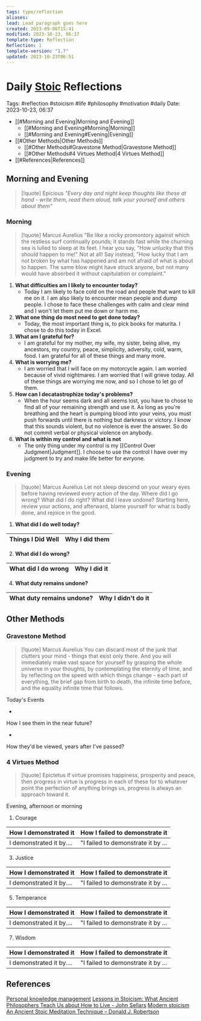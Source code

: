 ```yaml
---
tags: type/reflection
aliases: 
lead: Lead paragraph goes here
created: 2023-09-06T15:41
modified: 2023-10-23, 06:37
template-type: Reflection
Reflection: 1
template-version: "1.7"
updated: 2023-10-23T06:51
---
```



# Daily [Stoic](../SLIP-BOX/Stoicism.md) Reflections

Tags:  #reflection #stoicism #life #philosophy #motivation #daily 
Date: 2023-10-23, 06:37

- [[#Morning and Evening|Morning and Evening]]
	- [[#Morning and Evening#Morning|Morning]]
	- [[#Morning and Evening#Evening|Evening]]
- [[#Other Methods|Other Methods]]
	- [[#Other Methods#Gravestone Method|Gravestone Method]]
	- [[#Other Methods#4 Virtues Method|4 Virtues Method]]
- [[#References|References]]


## Morning and Evening

> [!quote] Epicious 
> _"Every day and night keep thoughts like these at hand - write them, read them aloud, talk your yourself and others about them"_

### Morning

> [!quote] Marcus Aurelius
> "Be like a rocky promontory against which the restless surf continually pounds; it stands fast while the churning sea is lulled to sleep at its feet. I hear you say, "How unlucky that this should happen to me!" Not at all! Say instead, "How lucky that I am not broken by what has happened and am not afraid of what is about to happen. The same blow might have struck anyone, but not many would have absorbed it without capitulation or complaint."

1. **What difficulties am I likely to encounter today?**
	- Today I am likely to face cold on the road and people that want to kill me on it. I am also likely to encounter mean people and dump people. I chose to face these challenges with calm and clear mind and I won't let them put me down or harm me.
2. **What one thing do most need to get done today?**
	- Today, the most important thing is, to pick books for maturita. I chose to do this today in Excel.
1. **What am I grateful for?**
	- I am grateful for my mother, my wife, my sister, being alive, my ancestors, my country, peace, simplicity, adversity, cold, warm, food. I am grateful for all of these things and many more. 
2. **What is worrying me?**
	- I am worried that I will face on my motorcycle again. I am worried because of vivid nightmares. I am worried that I will grieve today. All of these things are worrying me now, and so I chose to let go of them.
3. **How can I decatastrophize today's problems?**
	- When the hour seems dark and all seems lost, you have to chose to find all of your remaining strength and use it. As long as you're breathing and the heart is pumping blood into your veins, you must push forwards until there is nothing but darkness or victory. I know that this sounds violent, but no violence is ever the answer. So do not commit verbal or physical violence on anybody.    
4. **What is within my control and what is not**
	- The only thing under my control is my [[Control Over Judgment|Judgment]]. I choose to use the control I have over my judgment to try and make life better for evryone. 

### Evening

> [!quote] Marcus Aurelius
> Let not sleep descend on your weary eyes before having reviewed every action of the day. Where did I go wrong? What did I do right? What did I leave undone? Starting here, review your actions, and afterward, blame yourself for what is badly done, and rejoice in the good.

1. **What did I do well today?**

| Things I Did Well | Why I did them |
| ------------------- | ---------------- |

2. **What did I do wrong?**

| What did I do wrong | Why I did it |
| ------------------- | ---------------- |

4. **What duty remains undone?**

| What duty remains undone? | Why I didn't do it |
| ------------------- | ---------------- |

## Other Methods

### Gravestone Method

> [!quote] Marcus Aurelius
> You can discard most of the junk that clutters your mind - things that exist only there. And you will immediately make vast space for yourself by grasping the whole universe in your thoughts, by contemplating the eternity of time, and by reflecting on the speed with which things change - each part of everything, the brief gap from birth to death, the infinite time before, and the equality infinite time that follows. 

Today's Events 

-

How I see them in the near future? 

-

How they'd be viewed, years after I've passed?

### 4 Virtues Method

> [!quote] Epictetus 
> If virtue promises happiness, prosperity and peace, then progress in virtue is progress in each of these for to whatever point the perfection of anything brings us, progress is always an approach toward it.

Evening, afternoon or morning

1. Courage 

| How I demonstrated it  | How I failed to demonstrate it |
| ------------------- | ---------------- |
| I demonstrated it by....                 | "I failed to demonstrate it by ...              |

3. Justice

| How I demonstrated it  | How I failed to demonstrate it |
| ------------------- | ---------------- |
| I demonstrated it by....                 | "I failed to demonstrate it by ...             

5. Temperance

| How I demonstrated it  | How I failed to demonstrate it |
| ------------------- | ---------------- |
| I demonstrated it by....                 | "I failed to demonstrate it by ...             

7. Wisdom

| How I demonstrated it  | How I failed to demonstrate it |
| ------------------- | ---------------- |
| I demonstrated it by....                 | "I failed to demonstrate it by ...             

## References

[Personal knowledge management](Personal%20knowledge%20management.md)
[Lessons in Stoicism: What Ancient Philosophers Teach Us about How to Live - John Sellars](https://books.google.cz/books/about/Lessons_in_Stoicism.html?id=ky84zQEACAAJ&redir_esc=y)
[Modern stoicism](https://modernstoicism.com/)
[An Ancient Stoic Meditation Technique – Donald J. Robertson](https://donaldrobertson.name/2017/03/22/an-ancient-stoic-meditation-technique/)


